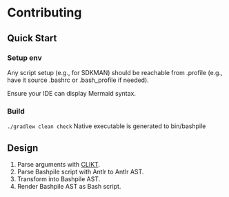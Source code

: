 # Contributing

## Quick Start
### Setup env
Any script setup (e.g., for SDKMAN) should be reachable from .profile 
(e.g., have it source .bashrc or .bash_profile if needed).

Ensure your IDE can display Mermaid syntax.

### Build
`./gradlew clean check`
Native executable is generated to bin/bashpile

## Design

1. Parse arguments with [CLIKT](https://ajalt.github.io/clikt/).  
2. Parse Bashpile script with Antlr to Antlr AST.
3. Transform into Bashpile AST.  
4. Render Bashpile AST as Bash script.